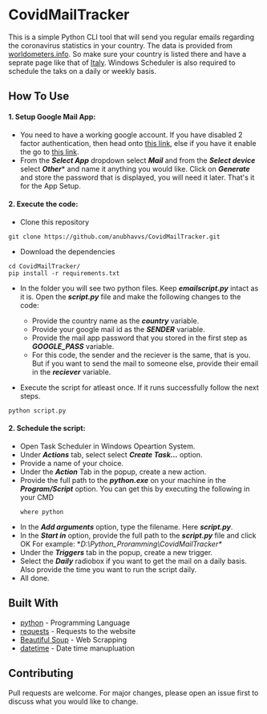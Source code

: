 # CovidMailTracker

This is a simple Python CLI tool that will send you regular emails regarding the coronavirus statistics in your country. The data is provided from [worldometers.info](https://www.worldometers.info/coronavirus/). So make sure your country is listed there and have a seprate page like that of [Italy](https://www.worldometers.info/coronavirus/country/italy/). Windows Scheduler is also required to schedule the taks on a daily or weekly basis.

## How To Use

#### 1. Setup Google Mail App:

  - You need to have a working google account. If you have disabled 2 factor authentication, then head onto [this link](https://myaccount.google.com/lesssecureapps), else if you have it enable the go to [this link](https://myaccount.google.com/apppasswords).<br />
  - From the  ***Select App*** dropdown select ***Mail*** and from the ***Select device*** select ***Other**** and name it anything you would like. Click on ***Generate*** and store the password that is displayed, you will need it later. That's it for the App Setup.

#### 2. Execute the code:

  - Clone this repository
  ```
  git clone https://github.com/anubhavvs/CovidMailTracker.git
  ```
  - Download the dependencies
  ```
  cd CovidMailTracker/
  pip install -r requirements.txt
  ```
  - In the folder you will see two python files. Keep ***emailscript.py*** intact as it is. Open the ***script.py*** file and make the following changes to the code:
    * Provide the country name as the ***country*** variable.
    * Provide your google mail id as the ***SENDER*** variable.
    * Provide the mail app password that you stored in the first step as ***GOOGLE_PASS*** variable.
    * For this code, the sender and the reciever is the same, that is you. But if you want to send the mail to someone else, provide their email in the ***reciever*** variable.
    
  - Execute the script for atleast once. If it runs successfully follow the next steps.
  ```
  python script.py
  ```
#### 2. Schedule the script:

  - Open Task Scheduler in Windows Opeartion System.
  - Under ***Actions*** tab, select select ***Create Task...*** option.
  - Provide a name of your choice.
  - Under the ***Action*** Tab in the popup, create a new action.
  - Provide the full path to the ***python.exe*** on your machine in the ***Program/Script*** option. You can get this by executing the following in your CMD
    ```
    where python
    ````
  - In the ***Add arguments*** option, type the filename. Here ***script.py***.
  - In the ***Start in*** option, provide the full path to the ***script.py*** file and click OK For example: **D:\Python_Proramming\CovidMailTracker\**
  - Under the ***Triggers*** tab in the popup, create a new trigger.
  - Select the ***Daily*** radiobox if you want to get the mail on a daily basis. Also provide the time you want to run the script daily.
  - All done.
## Built With

  * [python](https://docs.python.org/3/) - Programming Language
  * [requests](https://requests.readthedocs.io/en/master/) - Requests to the website
  * [Beautiful Soup](https://www.crummy.com/software/BeautifulSoup/bs4/doc/) - Web Scrapping
  * [datetime](https://docs.python.org/3/library/datetime.html) - Date time manupluation

## Contributing

Pull requests are welcome. For major changes, please open an issue first to discuss what you would like to change.
